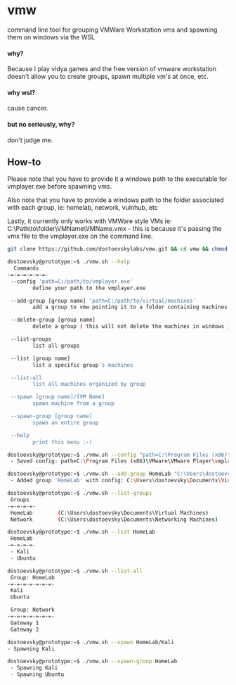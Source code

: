 # vmw
command line tool for grouping VMWare Workstation vms and spawning them on windows via the WSL

#### why?
Because I play vidya games and the free version of vmware workstation doesn't allow you to create groups, spawn multiple vm's at once, etc.

#### why wsl?
cause cancer.

#### but no seriously, why?
don't judge me.

## How-to
Please note that you have to provide it a windows path to the executable for vmplayer.exe before spawning vms.

Also note that you have to provide a windows path to the folder associated with each group, ie: homelab, network, vulnhub, etc

Lastly, it currently only works with VMWare style VMs ie: C:\Path\to\folder\VMName\VMName.vmx - this is because it's passing the vmx file to the vmplayer.exe on the command line.

```bash
git clone https://github.com/dostoevskylabs/vmw.git && cd vmw && chmod +x vmw.sh
```

```bash
dostoevsky@prototype:~$ ./vmw.sh --help
  Commands
-=-=-=-=-=-=-
 --config 'path=C:/path/to/vmplayer.exe'
        define your path to the vmplayer.exe

 --add-group [group name] 'path=C:/path/to/virtual/machines'
        add a group to vmw pointing it to a folder containing machines for this group

 --delete-group [group name]
        delete a group ( this will not delete the machines in windows )

 --list-groups
        list all groups

 --list [group name]
        list a specific group's machines

 --list-all
        list all machines organized by group

 --spawn [group name]/[VM Name]
        spawn machine from a group

 --spawn-group [group name]
        spawn an entire group

 --help
        print this menu :-)
```

```bash
dostoevsky@prototype:~$ ./vmw.sh --config "path=C:\Program Files (x86)\VMware\VMware Player\vmplayer.exe"
 - Saved config: path=C:\Program Files (x86)\VMware\VMware Player\vmplayer.exe to ~/.vmw/config
```

```bash
dostoevsky@prototype:~$ ./vmw.sh --add-group HomeLab "C:\Users\dostoevsky\Documents\Virtual Machines"
 - Added group 'HomeLab' with config: C:\Users\dostoevsky\Documents\Virtual Machines
```

```bash
dostoevsky@prototype:~$ ./vmw.sh --list-groups
 Groups
-=-=-=-=-
 HomeLab        (C:\Users\dostoevsky\Documents\Virtual Machines)
 Network        (C:\Users\dostoevsky\Documents\Networking Machines)
```

```bash
dostoevsky@prototype:~$ ./vmw.sh --list HomeLab
 HomeLab
-=-=-=-=-
 - Kali
 - Ubuntu
```

```bash
dostoevsky@prototype:~$ ./vmw.sh --list-all
 Group: HomeLab
-=-=-=-=-=-=-=-
 Kali
 Ubuntu

 Group: Network
-=-=-=-=-=-=-=-
 Gateway 1
 Gateway 2
```

```bash
dostoevsky@prototype:~$ ./vmw.sh --spawn HomeLab/Kali
- Spawning Kali
```

```bash
dostoevsky@prototype:~$ ./vmw.sh --spawn-group HomeLab
 - Spawning Kali
 - Spawning Ubuntu
```
